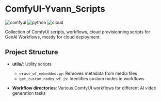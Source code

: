 # ComfyUI-Yvann_Scripts

![comfyui](https://img.shields.io/badge/ComfyUI-Tools-blue)
![python](https://img.shields.io/badge/Python-3.8+-green)
![cloud](https://img.shields.io/badge/Cloud-Ready-lightblue)

Collection of ComfyUI scripts, workflows, cloud provisionning scripts for GenAI Workflows, mostly for cloud deployment.


## Project Structure

- **utils/**: Utility scripts
  - `erase_wf_embedded.py`: Removes metadata from media files
  - `get_custom_nodes_wf.js`: Identifies custom nodes in workflows

- **Workflow directories**: Various ComfyUI workflows for different AI video generation tasks